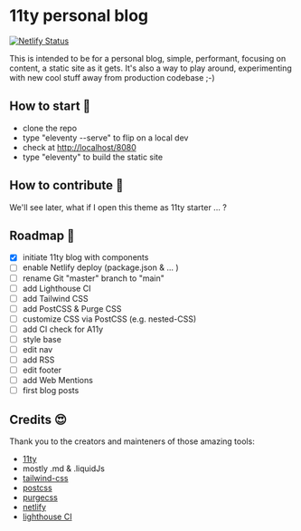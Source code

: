 # 11ty personal blog

[![Netlify Status](https://api.netlify.com/api/v1/badges/930a7acf-5cfd-41a7-a38d-d5b80da959c2/deploy-status)](https://app.netlify.com/sites/raphaelferrand/deploys)

This is intended to be for a personal blog, simple, performant, focusing on content, a static site as it gets.
It's also a way to play around, experimenting with new cool stuff away from production codebase ;-)

## How to start 🔧

- clone the repo
- type "eleventy --serve" to flip on a local dev
- check at [http://localhost/8080](http://localhost:8080/)
- type "eleventy" to build the static site

## How to contribute 💪

We'll see later, what if I open this theme as 11ty starter ... ?

## Roadmap 🚀

- [x] initiate 11ty blog with components
- [ ] enable Netlify deploy (package.json & ... )
- [ ] rename Git "master" branch to "main"
- [ ] add Lighthouse CI
- [ ] add Tailwind CSS
- [ ] add PostCSS & Purge CSS
- [ ] customize CSS via PostCSS (e.g. nested-CSS)
- [ ] add CI check for A11y
- [ ] style base
- [ ] edit nav
- [ ] add RSS
- [ ] edit footer
- [ ] add Web Mentions
- [ ] first blog posts

## Credits  	😍

Thank you to the creators and mainteners of those amazing tools:

- [11ty](https://www.11ty.dev/)
- mostly .md & .liquidJs
- [tailwind-css](https://tailwindcss.com/)
- [postcss](https://postcss.org/)
- [purgecss](https://purgecss.com/)
- [netlify](https://www.netlify.com/)
- [lighthouse CI](https://github.com/GoogleChrome/lighthouse-ci)
